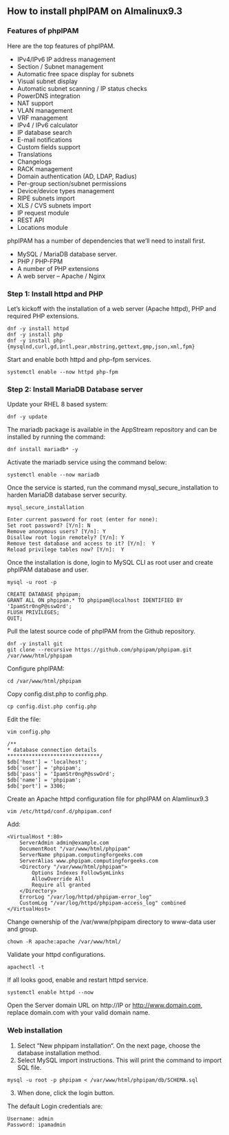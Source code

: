 ## How to install phpIPAM on Almalinux9.3

### Features of phpIPAM

Here are the top features of phpIPAM.

- IPv4/IPv6 IP address management
- Section / Subnet management
- Automatic free space display for subnets
- Visual subnet display
- Automatic subnet scanning / IP status checks
- PowerDNS integration
- NAT support
- VLAN management
- VRF management
- IPv4 / IPv6 calculator
- IP database search
- E-mail notifications
- Custom fields support
- Translations
- Changelogs
- RACK management
- Domain authentication (AD, LDAP, Radius)
- Per-group section/subnet permissions
- Device/device types management
- RIPE subnets import
- XLS / CVS subnets import
- IP request module
- REST API
- Locations module

phpIPAM has a number of dependencies that we’ll need to install first.

- MySQL / MariaDB database server.
- PHP / PHP-FPM
- A number of PHP extensions
- A web server – Apache / Nginx


### Step 1: Install httpd and PHP

Let’s kickoff with the installation of a web server (Apache httpd), PHP and required PHP extensions.
```angular2html
dnf -y install httpd
dnf -y install php
dnf -y install php-{mysqlnd,curl,gd,intl,pear,mbstring,gettext,gmp,json,xml,fpm}
```


Start and enable both httpd and php-fpm services.
```angular2html
systemctl enable --now httpd php-fpm
```


### Step 2: Install MariaDB Database server

Update your RHEL 8 based system:
```angular2html
dnf -y update
```


The mariadb package is available in the AppStream repository and can be installed by running the command:
```angular2html
dnf install mariadb* -y
```

Activate the mariadb service using the command below:
```angular2html
systemctl enable --now mariadb
```


Once the service is started, run the command mysql_secure_installation to harden MariaDB database server security.
```angular2html
mysql_secure_installation 
```
```angular2html
Enter current password for root (enter for none):
Set root password? [Y/n]: N
Remove anonymous users? [Y/n]: Y
Disallow root login remotely? [Y/n]: Y
Remove test database and access to it? [Y/n]:  Y
Reload privilege tables now? [Y/n]:  Y
```


Once the installation is done, login to MySQL CLI as root user and create phpIPAM database and user.
```angular2html
mysql -u root -p
```
```
CREATE DATABASE phpipam;
GRANT ALL ON phpipam.* TO phpipam@localhost IDENTIFIED BY 'IpamStr0ngP@sswOrd';
FLUSH PRIVILEGES;
QUIT;
```

Pull the latest source code of phpIPAM from the Github repository.
```angular2html
dnf -y install git
git clone --recursive https://github.com/phpipam/phpipam.git /var/www/html/phpipam
```


Configure phpIPAM:
```angular2html
cd /var/www/html/phpipam
```


Copy config.dist.php to config.php.
```angular2html
cp config.dist.php config.php
```


Edit the file:
```angular2html
vim config.php
```
```angular2html
/**
* database connection details
******************************/
$db['host'] = 'localhost';
$db['user'] = 'phpipam';
$db['pass'] = 'IpamStr0ngP@sswOrd';
$db['name'] = 'phpipam';
$db['port'] = 3306;
```


Create an Apache httpd configuration file for phpIPAM on Alamlinux9.3
```angular2html
vim /etc/httpd/conf.d/phpipam.conf
```
Add:
```angular2html
<VirtualHost *:80>
    ServerAdmin admin@example.com
    DocumentRoot "/var/www/html/phpipam"
    ServerName phpipam.computingforgeeks.com
    ServerAlias www.phpipam.computingforgeeks.com
    <Directory "/var/www/html/phpipam">
        Options Indexes FollowSymLinks
        AllowOverride All
        Require all granted
    </Directory>
    ErrorLog "/var/log/httpd/phpipam-error_log"
    CustomLog "/var/log/httpd/phpipam-access_log" combined
</VirtualHost>
```


Change ownership of the /var/www/phpipam directory to www-data user and group.
```angular2html
chown -R apache:apache /var/www/html/
```


Validate your httpd configurations.
```angular2html
apachectl -t
```



If all looks good, enable and restart httpd service.
```angular2html
systemctl enable httpd --now
```


Open the Server domain URL on http://IP or http://www.domain.com, replace domain.com with your valid domain name.


### Web installation

1. Select “New phpipam installation“. On the next page, choose the database installation method.
2. Select MySQL import instructions. This will print the command to import SQL file.
```angular2html
mysql -u root -p phpipam < /var/www/html/phpipam/db/SCHEMA.sql
```
3. When done, click the login button.

The default Login credentials are:
```angular2html
Username: admin
Password: ipamadmin
```